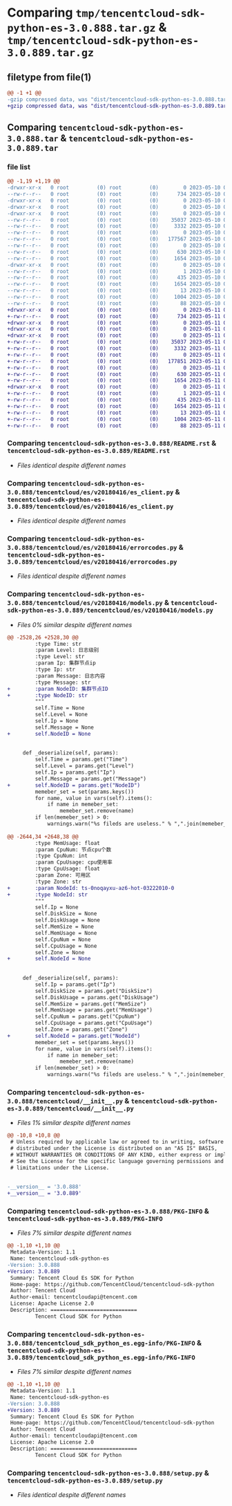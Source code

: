 # Comparing `tmp/tencentcloud-sdk-python-es-3.0.888.tar.gz` & `tmp/tencentcloud-sdk-python-es-3.0.889.tar.gz`

## filetype from file(1)

```diff
@@ -1 +1 @@
-gzip compressed data, was "dist/tencentcloud-sdk-python-es-3.0.888.tar", last modified: Wed May 10 02:13:17 2023, max compression
+gzip compressed data, was "dist/tencentcloud-sdk-python-es-3.0.889.tar", last modified: Thu May 11 02:49:40 2023, max compression
```

## Comparing `tencentcloud-sdk-python-es-3.0.888.tar` & `tencentcloud-sdk-python-es-3.0.889.tar`

### file list

```diff
@@ -1,19 +1,19 @@
-drwxr-xr-x   0 root         (0) root         (0)        0 2023-05-10 02:13:17.000000 tencentcloud-sdk-python-es-3.0.888/
--rw-r--r--   0 root         (0) root         (0)      734 2023-05-10 02:13:17.000000 tencentcloud-sdk-python-es-3.0.888/README.rst
-drwxr-xr-x   0 root         (0) root         (0)        0 2023-05-10 02:13:17.000000 tencentcloud-sdk-python-es-3.0.888/tencentcloud/
-drwxr-xr-x   0 root         (0) root         (0)        0 2023-05-10 02:13:17.000000 tencentcloud-sdk-python-es-3.0.888/tencentcloud/es/
-drwxr-xr-x   0 root         (0) root         (0)        0 2023-05-10 02:13:17.000000 tencentcloud-sdk-python-es-3.0.888/tencentcloud/es/v20180416/
--rw-r--r--   0 root         (0) root         (0)    35037 2023-05-10 02:13:17.000000 tencentcloud-sdk-python-es-3.0.888/tencentcloud/es/v20180416/es_client.py
--rw-r--r--   0 root         (0) root         (0)     3332 2023-05-10 02:13:17.000000 tencentcloud-sdk-python-es-3.0.888/tencentcloud/es/v20180416/errorcodes.py
--rw-r--r--   0 root         (0) root         (0)        0 2023-05-10 02:13:17.000000 tencentcloud-sdk-python-es-3.0.888/tencentcloud/es/v20180416/__init__.py
--rw-r--r--   0 root         (0) root         (0)   177567 2023-05-10 02:13:17.000000 tencentcloud-sdk-python-es-3.0.888/tencentcloud/es/v20180416/models.py
--rw-r--r--   0 root         (0) root         (0)        0 2023-05-10 02:13:17.000000 tencentcloud-sdk-python-es-3.0.888/tencentcloud/es/__init__.py
--rw-r--r--   0 root         (0) root         (0)      630 2023-05-10 02:13:17.000000 tencentcloud-sdk-python-es-3.0.888/tencentcloud/__init__.py
--rw-r--r--   0 root         (0) root         (0)     1654 2023-05-10 02:13:17.000000 tencentcloud-sdk-python-es-3.0.888/PKG-INFO
-drwxr-xr-x   0 root         (0) root         (0)        0 2023-05-10 02:13:17.000000 tencentcloud-sdk-python-es-3.0.888/tencentcloud_sdk_python_es.egg-info/
--rw-r--r--   0 root         (0) root         (0)        1 2023-05-10 02:13:17.000000 tencentcloud-sdk-python-es-3.0.888/tencentcloud_sdk_python_es.egg-info/dependency_links.txt
--rw-r--r--   0 root         (0) root         (0)      435 2023-05-10 02:13:17.000000 tencentcloud-sdk-python-es-3.0.888/tencentcloud_sdk_python_es.egg-info/SOURCES.txt
--rw-r--r--   0 root         (0) root         (0)     1654 2023-05-10 02:13:17.000000 tencentcloud-sdk-python-es-3.0.888/tencentcloud_sdk_python_es.egg-info/PKG-INFO
--rw-r--r--   0 root         (0) root         (0)       13 2023-05-10 02:13:17.000000 tencentcloud-sdk-python-es-3.0.888/tencentcloud_sdk_python_es.egg-info/top_level.txt
--rw-r--r--   0 root         (0) root         (0)     1004 2023-05-10 02:13:17.000000 tencentcloud-sdk-python-es-3.0.888/setup.py
--rw-r--r--   0 root         (0) root         (0)       88 2023-05-10 02:13:17.000000 tencentcloud-sdk-python-es-3.0.888/setup.cfg
+drwxr-xr-x   0 root         (0) root         (0)        0 2023-05-11 02:49:40.000000 tencentcloud-sdk-python-es-3.0.889/
+-rw-r--r--   0 root         (0) root         (0)      734 2023-05-11 02:49:39.000000 tencentcloud-sdk-python-es-3.0.889/README.rst
+drwxr-xr-x   0 root         (0) root         (0)        0 2023-05-11 02:49:40.000000 tencentcloud-sdk-python-es-3.0.889/tencentcloud/
+drwxr-xr-x   0 root         (0) root         (0)        0 2023-05-11 02:49:40.000000 tencentcloud-sdk-python-es-3.0.889/tencentcloud/es/
+drwxr-xr-x   0 root         (0) root         (0)        0 2023-05-11 02:49:40.000000 tencentcloud-sdk-python-es-3.0.889/tencentcloud/es/v20180416/
+-rw-r--r--   0 root         (0) root         (0)    35037 2023-05-11 02:49:39.000000 tencentcloud-sdk-python-es-3.0.889/tencentcloud/es/v20180416/es_client.py
+-rw-r--r--   0 root         (0) root         (0)     3332 2023-05-11 02:49:39.000000 tencentcloud-sdk-python-es-3.0.889/tencentcloud/es/v20180416/errorcodes.py
+-rw-r--r--   0 root         (0) root         (0)        0 2023-05-11 02:49:39.000000 tencentcloud-sdk-python-es-3.0.889/tencentcloud/es/v20180416/__init__.py
+-rw-r--r--   0 root         (0) root         (0)   177851 2023-05-11 02:49:39.000000 tencentcloud-sdk-python-es-3.0.889/tencentcloud/es/v20180416/models.py
+-rw-r--r--   0 root         (0) root         (0)        0 2023-05-11 02:49:39.000000 tencentcloud-sdk-python-es-3.0.889/tencentcloud/es/__init__.py
+-rw-r--r--   0 root         (0) root         (0)      630 2023-05-11 02:49:39.000000 tencentcloud-sdk-python-es-3.0.889/tencentcloud/__init__.py
+-rw-r--r--   0 root         (0) root         (0)     1654 2023-05-11 02:49:40.000000 tencentcloud-sdk-python-es-3.0.889/PKG-INFO
+drwxr-xr-x   0 root         (0) root         (0)        0 2023-05-11 02:49:40.000000 tencentcloud-sdk-python-es-3.0.889/tencentcloud_sdk_python_es.egg-info/
+-rw-r--r--   0 root         (0) root         (0)        1 2023-05-11 02:49:40.000000 tencentcloud-sdk-python-es-3.0.889/tencentcloud_sdk_python_es.egg-info/dependency_links.txt
+-rw-r--r--   0 root         (0) root         (0)      435 2023-05-11 02:49:40.000000 tencentcloud-sdk-python-es-3.0.889/tencentcloud_sdk_python_es.egg-info/SOURCES.txt
+-rw-r--r--   0 root         (0) root         (0)     1654 2023-05-11 02:49:40.000000 tencentcloud-sdk-python-es-3.0.889/tencentcloud_sdk_python_es.egg-info/PKG-INFO
+-rw-r--r--   0 root         (0) root         (0)       13 2023-05-11 02:49:40.000000 tencentcloud-sdk-python-es-3.0.889/tencentcloud_sdk_python_es.egg-info/top_level.txt
+-rw-r--r--   0 root         (0) root         (0)     1004 2023-05-11 02:49:39.000000 tencentcloud-sdk-python-es-3.0.889/setup.py
+-rw-r--r--   0 root         (0) root         (0)       88 2023-05-11 02:49:40.000000 tencentcloud-sdk-python-es-3.0.889/setup.cfg
```

### Comparing `tencentcloud-sdk-python-es-3.0.888/README.rst` & `tencentcloud-sdk-python-es-3.0.889/README.rst`

 * *Files identical despite different names*

### Comparing `tencentcloud-sdk-python-es-3.0.888/tencentcloud/es/v20180416/es_client.py` & `tencentcloud-sdk-python-es-3.0.889/tencentcloud/es/v20180416/es_client.py`

 * *Files identical despite different names*

### Comparing `tencentcloud-sdk-python-es-3.0.888/tencentcloud/es/v20180416/errorcodes.py` & `tencentcloud-sdk-python-es-3.0.889/tencentcloud/es/v20180416/errorcodes.py`

 * *Files identical despite different names*

### Comparing `tencentcloud-sdk-python-es-3.0.888/tencentcloud/es/v20180416/models.py` & `tencentcloud-sdk-python-es-3.0.889/tencentcloud/es/v20180416/models.py`

 * *Files 0% similar despite different names*

```diff
@@ -2528,26 +2528,30 @@
         :type Time: str
         :param Level: 日志级别
         :type Level: str
         :param Ip: 集群节点ip
         :type Ip: str
         :param Message: 日志内容
         :type Message: str
+        :param NodeID: 集群节点ID
+        :type NodeID: str
         """
         self.Time = None
         self.Level = None
         self.Ip = None
         self.Message = None
+        self.NodeID = None
 
 
     def _deserialize(self, params):
         self.Time = params.get("Time")
         self.Level = params.get("Level")
         self.Ip = params.get("Ip")
         self.Message = params.get("Message")
+        self.NodeID = params.get("NodeID")
         memeber_set = set(params.keys())
         for name, value in vars(self).items():
             if name in memeber_set:
                 memeber_set.remove(name)
         if len(memeber_set) > 0:
             warnings.warn("%s fileds are useless." % ",".join(memeber_set))
         
@@ -2644,34 +2648,38 @@
         :type MemUsage: float
         :param CpuNum: 节点cpu个数
         :type CpuNum: int
         :param CpuUsage: cpu使用率
         :type CpuUsage: float
         :param Zone: 可用区
         :type Zone: str
+        :param NodeId: ts-0noqayxu-az6-hot-03222010-0
+        :type NodeId: str
         """
         self.Ip = None
         self.DiskSize = None
         self.DiskUsage = None
         self.MemSize = None
         self.MemUsage = None
         self.CpuNum = None
         self.CpuUsage = None
         self.Zone = None
+        self.NodeId = None
 
 
     def _deserialize(self, params):
         self.Ip = params.get("Ip")
         self.DiskSize = params.get("DiskSize")
         self.DiskUsage = params.get("DiskUsage")
         self.MemSize = params.get("MemSize")
         self.MemUsage = params.get("MemUsage")
         self.CpuNum = params.get("CpuNum")
         self.CpuUsage = params.get("CpuUsage")
         self.Zone = params.get("Zone")
+        self.NodeId = params.get("NodeId")
         memeber_set = set(params.keys())
         for name, value in vars(self).items():
             if name in memeber_set:
                 memeber_set.remove(name)
         if len(memeber_set) > 0:
             warnings.warn("%s fileds are useless." % ",".join(memeber_set))
```

### Comparing `tencentcloud-sdk-python-es-3.0.888/tencentcloud/__init__.py` & `tencentcloud-sdk-python-es-3.0.889/tencentcloud/__init__.py`

 * *Files 1% similar despite different names*

```diff
@@ -10,8 +10,8 @@
 # Unless required by applicable law or agreed to in writing, software
 # distributed under the License is distributed on an "AS IS" BASIS,
 # WITHOUT WARRANTIES OR CONDITIONS OF ANY KIND, either express or implied.
 # See the License for the specific language governing permissions and
 # limitations under the License.
 
 
-__version__ = '3.0.888'
+__version__ = '3.0.889'
```

### Comparing `tencentcloud-sdk-python-es-3.0.888/PKG-INFO` & `tencentcloud-sdk-python-es-3.0.889/PKG-INFO`

 * *Files 7% similar despite different names*

```diff
@@ -1,10 +1,10 @@
 Metadata-Version: 1.1
 Name: tencentcloud-sdk-python-es
-Version: 3.0.888
+Version: 3.0.889
 Summary: Tencent Cloud Es SDK for Python
 Home-page: https://github.com/TencentCloud/tencentcloud-sdk-python
 Author: Tencent Cloud
 Author-email: tencentcloudapi@tencent.com
 License: Apache License 2.0
 Description: ============================
         Tencent Cloud SDK for Python
```

### Comparing `tencentcloud-sdk-python-es-3.0.888/tencentcloud_sdk_python_es.egg-info/PKG-INFO` & `tencentcloud-sdk-python-es-3.0.889/tencentcloud_sdk_python_es.egg-info/PKG-INFO`

 * *Files 7% similar despite different names*

```diff
@@ -1,10 +1,10 @@
 Metadata-Version: 1.1
 Name: tencentcloud-sdk-python-es
-Version: 3.0.888
+Version: 3.0.889
 Summary: Tencent Cloud Es SDK for Python
 Home-page: https://github.com/TencentCloud/tencentcloud-sdk-python
 Author: Tencent Cloud
 Author-email: tencentcloudapi@tencent.com
 License: Apache License 2.0
 Description: ============================
         Tencent Cloud SDK for Python
```

### Comparing `tencentcloud-sdk-python-es-3.0.888/setup.py` & `tencentcloud-sdk-python-es-3.0.889/setup.py`

 * *Files identical despite different names*

